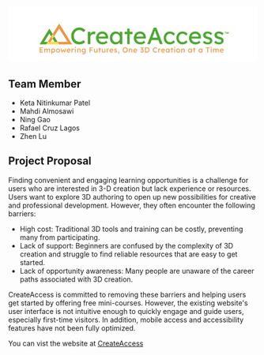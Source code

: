 ![logo](logo.jpg)

## Team Member
- Keta Nitinkumar Patel
- Mahdi Almosawi
- Ning Gao
- Rafael Cruz Lagos
- Zhen Lu

## Project Proposal 
Finding convenient and engaging learning opportunities is a challenge for users who are interested in 3-D creation but lack experience or resources. Users want to explore 3D authoring to open up new possibilities for creative and professional development. However, they often encounter the following barriers:

- High cost: Traditional 3D tools and training can be costly, preventing many from participating.
- Lack of support: Beginners are confused by the complexity of 3D creation and struggle to find reliable resources that are easy to get started.
- Lack of opportunity awareness: Many people are unaware of the career paths associated with 3D creation.

CreateAccess is committed to removing these barriers and helping users get started by offering free mini-courses. However, the existing website's user interface is not intuitive enough to quickly engage and guide users, especially first-time visitors. In addition, mobile access and accessibility features have not been fully optimized.


You can vist the website at [CreateAccess](https://createaccess.org/)

